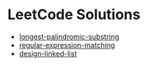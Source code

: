 # LeetCode Solutions

- [longest-palindromic-substring](longest-palindromic-substring/)
- [regular-expression-matching](regular-expression-matching/)
- [design-linked-list](design-linked-list/)
